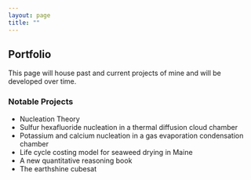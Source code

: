 ```yaml
---
layout: page
title: ""
---
```

## Portfolio

This page will house past and current projects of mine and will be developed over time. 

### Notable Projects
- Nucleation Theory
- Sulfur hexafluoride nucleation in a thermal diffusion cloud chamber
- Potassium and calcium nucleation in a gas evaporation condensation chamber
- Life cycle costing model for seaweed drying in Maine
- A new quantitative reasoning book
- The earthshine cubesat

